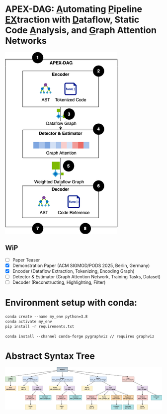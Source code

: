 # APEX-DAG: <ins>A</ins>utomating <ins>P</ins>ipeline <ins>EX</ins>traction with <ins>D</ins>ataflow, Static Code <ins>A</ins>nalysis, and <ins>G</ins>raph Attention Networks

![Target picture](docs/system-overview.png)

## WiP

- [ ] Paper Teaser
- [x] Demonstration Paper (ACM SIGMOD/PODS 2025, Berlin, Germany)
- [x] Encoder (Dataflow Extraction, Tokenizing, Encoding Graph)
- [ ] Detector & Estimator (Graph Attention Network, Training Tasks, Dataset)
- [ ] Decoder (Reconstructing, Highlighting, Filter)

# Environment setup with conda:
```
conda create --name my_env python=3.8
conda activate my_env
pip install -r requirements.txt

conda install --channel conda-forge pygraphviz // requires graphviz
```

# Abstract Syntax Tree 
![AST Graph](docs/ast_graph.jpg)